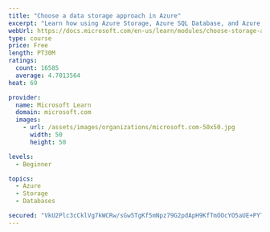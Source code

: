 ```yaml
---
title: "Choose a data storage approach in Azure"
excerpt: "Learn how using Azure Storage, Azure SQL Database, and Azure Cosmos DB - or a combination of them - for your business scenario is the best way to get the most performant solution."
webUrl: https://docs.microsoft.com/en-us/learn/modules/choose-storage-approach-in-azure/
type: course
price: Free
length: PT30M
ratings:
  count: 16585
  average: 4.7013564
heat: 69

provider:
  name: Microsoft Learn
  domain: microsoft.com
  images:
    - url: /assets/images/organizations/microsoft.com-50x50.jpg
      width: 50
      height: 50

levels:
  - Beginner

topics:
  - Azure
  - Storage
  - Databases

secured: "VkU2Plc3cCklVg7kWCRw/sGw5TgKf5mNpz79G2pdApH9KfTmOOcYO5aUE+PYTkEX2xnxxPBIBKbzLdMS4MW93dAzamzz5tnC4TlD8kt98w1mbIS7jq+yozjvMGbhaPZViUN05VD2VDHsLpRDGR3R2EyxHs07wdCMDmjbhtx95zzA1Uz+SVvYp4/+zjfSyQx1o2MvjGmJ/JpN1n4izOBZ5JjmMEkV6M1pnWnGhvPbdeSWI72Y2IvftjjGHwtG5IPr3sXMvaYy6TLHL43tDcboZJxrHgn6avX00xtddRqFpnCwyKJtgT3icPa4Q+F/Ha/bD94ulWRsKfU3MIzFW2X2ssKRo4sY0jW+mrt8qHQNK+cv3PG+ggRvA4PBmvp/tpLDkno+qloJio8UJub/9hLF5R03m5sxZufUN1WITMM00t0FuQ81w8Y2hd9cwelSQcVW;7QKXJLYraNYkvM1eoTwQFg=="
---
```


